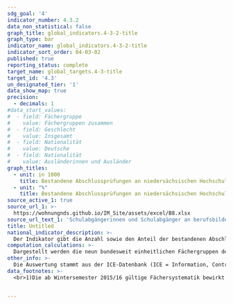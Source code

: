 ```yaml
---
sdg_goal: '4'
indicator_number: 4.3.2
data_non_statistical: false
graph_title: global_indicators.4-3-2-title
graph_type: bar
indicator_name: global_indicators.4-3-2-title
indicator_sort_order: 04-03-02
published: true
reporting_status: complete
target_name: global_targets.4-3-title
target_id: '4.3'
un_designated_tier: '1'
data_show_map: true
precision:
  - decimals: 1
#data_start_values:
#  - field: Fächergruppe
#    value: Fächergruppen zusammen
#  - field: Geschlecht
#    value: Insgesamt
#  - field: Nationalität
#    value: Deutsche
#  - field: Nationalität
#    value: Ausländerinnen und Ausländer
graph_titles:
  - unit: in 1000
    title: Bestandene Abschlussprüfungen an niedersächsischen Hochschulen nach Absolventinnen und Absolventen (in 1000)
  - unit: "%"
    title: Bestandene Abschlussprüfungen an niedersächsischen Hochschulen nach Absolventinnen und Absolventen (in Prozent)
source_active_1: true
source_url_1: >-
  https://wohnungnds.github.io/IM_Site/assets/excel/B8.xlsx
source_url_text_1: 'Schulabgängerinnen und Schulabgänger an berufsbildenden Schulen nach Schulart und Schulabschluss'
title: Untitled
national_indicator_description: >-
  Der Indikator gibt die Anzahl sowie den Anteil der bestandenen Abschlussprüfungen an niedersächsischen Hochschulen nach Fächergruppen für deutsche und ausländische Studierende wieder. Es erfolgt keine Unterscheidung nach dem Land des Erwerbs der Studienberechtigung (siehe hierfür Indikator B 11). Studierende sind in einem Fachstudium ordentlich immatrikulierte (eingeschriebene) Personen, die einen berufsqualifizierenden Hochschulabschluss anstreben (ohne Beurlaubte, Studienkollegiate und Gasthörerinnen und Gasthörer).
computation_calculations: >-
  Dargestellt werden die neun bundesweit einheitlichen Fächergruppen der Hochschulstatistik.
other_info: >-
  Die Auswertung stammt aus der ICE-Datenbank (ICE = Information, Controlling, Entscheidung) des Niedersächsischen Ministeriums für Wissenschaft und Kultur. Angaben für Niedersachsen sind verfügbar in der LSN-Online-Datenbank (Statistische Erhebung > 310 Hochschulstatistik) sowie bundesweit in der GENESIS Online Datenbank. Angaben zur Zuordnung der Studienfächer zu den dargestellten Fächergruppen stehen auf der Homepage des Landesamtes für Statistik Niedersachsen im Themenbereich Bildung und Kultur zur Verfügung.
data_footnotes: >-
  <br>1)Die ab Wintersemester 2015/16 gültige Fächersystematik bewirkt eine teilweise Neuzuordnung von Studienbereichen zu Fächergruppen.<br>2)Die Ergebnisse nach einzelnen Fächergruppen sind daher nur eingeschränkt mit den Vorjahren vergleichbar.


---
```

